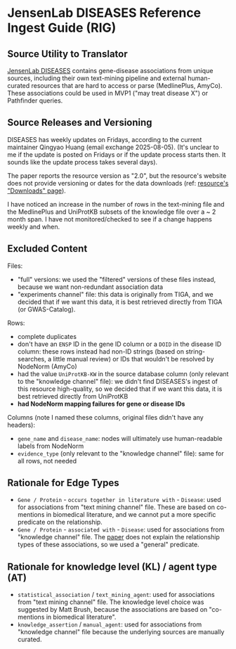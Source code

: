 # JensenLab DISEASES Reference Ingest Guide (RIG)

## Source Utility to Translator

[JensenLab DISEASES](https://diseases.jensenlab.org/About) contains gene-disease associations from unique sources, 
including their own text-mining pipeline and external human-curated resources that are hard to access or parse 
(MedlinePlus, AmyCo). 
These associations could be used in MVP1 ("may treat disease X") or Pathfinder queries. 

## Source Releases and Versioning

DISEASES has weekly updates on Fridays, according to the current maintainer Qingyao Huang (email exchange 2025-08-05). 
(It's unclear to me if the update is posted on Fridays or if the update process starts then. It sounds like the update process takes several days). 

The paper reports the resource version as "2.0", but the resource's website does not provide versioning or 
dates for the data downloads (ref: [resource's "Downloads" page](https://diseases.jensenlab.org/Downloads)).

I have noticed an increase in the number of rows in the text-mining file and the MedlinePlus and UniProtKB subsets of the knowledge file over a 
~ 2 month span. I have not monitored/checked to see if a change happens weekly and when.

## Excluded Content 

Files:
- "full" versions: we used the "filtered" versions of these files instead, because we want non-redundant association data 
- "experiments channel" file: this data is originally from TIGA, and we decided that if we want this data, it is best retrieved directly from TIGA (or GWAS-Catalog). 

Rows:
- complete duplicates
- don't have an `ENSP` ID in the gene ID column or a `DOID` in the disease ID column: these rows instead had non-ID strings (based on string-searches, a little manual review) or IDs that wouldn't be resolved by NodeNorm (AmyCo)
- had the value `UniProtKB-KW` in the source database column (only relevant to the "knowledge channel" file): we didn't find DISEASES's ingest of this resource high-quality, so we decided that if we want this data, it is best retrieved directly from UniProtKB
- **had NodeNorm mapping failures for gene or disease IDs**

Columns (note I named these columns, original files didn't have any headers):
- `gene_name` and `disease_name`: nodes will ultimately use human-readable labels from NodeNorm
- `evidence_type` (only relevant to the "knowledge channel" file): same for all rows, not needed

## Rationale for Edge Types

- `Gene / Protein` - `occurs together in literature with` - `Disease`: used for associations from "text mining channel" file. These are based on co-mentions in biomedical literature, and we cannot put a more specific predicate on the relationship. 
- `Gene / Protein` - `associated with` - `Disease`: used for associations from "knowledge channel" file. The [paper](https://doi.org/10.1093/database/baac019) does not explain the relationship types of these associations, so we used a "general" predicate. 

## Rationale for knowledge level (KL) / agent type (AT)

- `statistical_association` / `text_mining_agent`: used for associations from "text mining channel" file. The knowledge level choice was suggested by Matt Brush, because the associations are based on "co-mentions in biomedical literature". 
- `knowledge_assertion` / `manual_agent`: used for associations from "knowledge channel" file because the underlying sources are manually curated. 